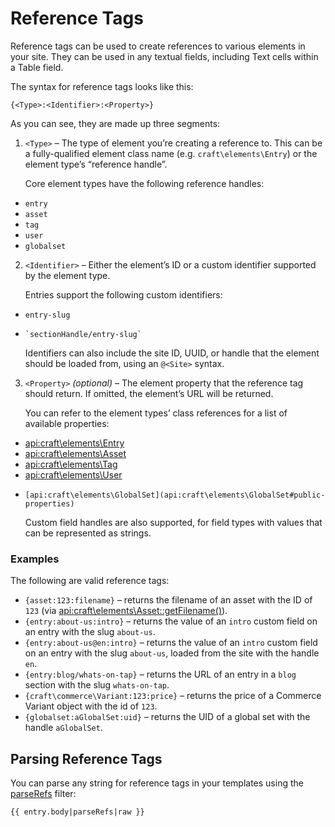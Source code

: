 # Reference Tags

Reference tags can be used to create references to various elements in your site. They can be used in any textual fields, including Text cells within a Table field.

The syntax for reference tags looks like this:

```twig
{<Type>:<Identifier>:<Property>}
```

As you can see, they are made up three segments:

1. `<Type>` – The type of element you’re creating a reference to. This can be a fully-qualified element class name (e.g. `craft\elements\Entry`) or the element type’s “reference handle”.
    
    Core element types have the following reference handles:

- `entry`
- `asset`
- `tag`
- `user`
- `globalset`

2. `<Identifier>` – Either the element’s ID or a custom identifier supported by the element type.
    
    Entries support the following custom identifiers:

- `entry-slug`
-     `sectionHandle/entry-slug`
        
    
    Identifiers can also include the site ID, UUID, or handle that the element should be loaded from, using an `@<Site>` syntax.

3. `<Property>` *(optional)* – The element property that the reference tag should return. If omitted, the element’s URL will be returned.
    
    You can refer to the element types’ class references for a list of available properties:

- [api:craft\elements\Entry](api:craft\elements\Entry#public-properties)
- [api:craft\elements\Asset](api:craft\elements\Asset#public-properties)
- [api:craft\elements\Tag](api:craft\elements\Tag#public-properties)
- [api:craft\elements\User](api:craft\elements\User#public-properties)
-     [api:craft\elements\GlobalSet](api:craft\elements\GlobalSet#public-properties)
        
    
    Custom field handles are also supported, for field types with values that can be represented as strings.

### Examples

The following are valid reference tags:

- `{asset:123:filename}` – returns the filename of an asset with the ID of `123` (via <api:craft\elements\Asset::getFilename()>).
- `{entry:about-us:intro}` – returns the value of an `intro` custom field on an entry with the slug `about-us`.
- `{entry:about-us@en:intro}` – returns the value of an `intro` custom field on an entry with the slug `about-us`, loaded from the site with the handle `en`.
- `{entry:blog/whats-on-tap}` – returns the URL of an entry in a `blog` section with the slug `whats-on-tap`.
- `{craft\commerce\Variant:123:price}` – returns the price of a Commerce Variant object with the id of `123`.
- `{globalset:aGlobalSet:uid}` – returns the UID of a global set with the handle `aGlobalSet`.

## Parsing Reference Tags

You can parse any string for reference tags in your templates using the [parseRefs](dev/filters.md#parserefs) filter:

```twig
{{ entry.body|parseRefs|raw }}
```